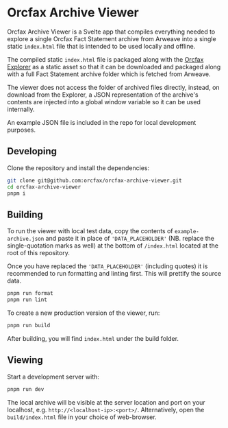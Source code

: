 # Orcfax Archive Viewer

Orcfax Archive Viewer is a Svelte app that compiles everything needed to explore
a single Orcfax Fact Statement archive from Arweave into a single static
`index.html` file that is intended to be used locally and offline.

The compiled static `index.html` file is packaged along with the
[Orcfax Explorer](https://github.com/orcfax/explorer.orcfax.io) as a static
asset so that it can be downloaded and packaged along with a full Fact Statement
archive folder which is fetched from Arweave.

The viewer does not access the folder of archived files directly, instead, on
download from the Explorer, a JSON representation of the archive's contents are
injected into a global window variable so it can be used internally.

An example JSON file is included in the repo for local development purposes.

## Developing

Clone the repository and install the dependencies:

```sh
git clone git@github.com:orcfax/orcfax-archive-viewer.git
cd orcfax-archive-viewer
pnpm i
```

## Building

To run the viewer with local test data, copy the contents of
`example-archive.json` and paste it in place of `'DATA_PLACEHOLDER'` (NB.
replace the single-quotation marks as well) at the bottom of `/index.html`
located at the root of this repository.

Once you have replaced the `'DATA_PLACEHOLDER'` (including quotes) it is
recommended to run formatting and linting first. This will prettify the source
data.

```bash
pnpm run format
pnpm run lint
```

To create a new production version of the viewer, run:

```bash
pnpm run build
```

After building, you will find `index.html` under the build folder.

## Viewing

Start a development server with:

```bash
pnpm run dev
```

The local archive will be visible at the server location and port on your
localhost, e.g. `http://<localhost-ip>:<port>/`. Alternatively, open the
`build/index.html` file in your choice of web-browser.
